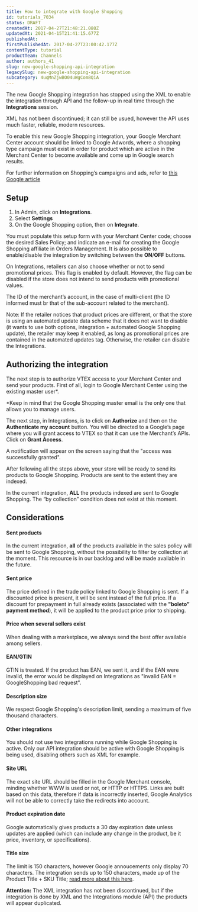```yaml
---
title: How to integrate with Google Shopping
id: tutorials_7034
status: DRAFT
createdAt: 2017-04-27T21:48:21.080Z
updatedAt: 2021-04-15T21:41:15.677Z
publishedAt: 
firstPublishedAt: 2017-04-27T23:00:42.177Z
contentType: tutorial
productTeam: Channels
author: authors_41
slug: new-google-shopping-api-integration
legacySlug: new-google-shopping-api-integration
subcategory: 4uqMnZjwBO04uWgCom8QiA
---
```


The new Google Shopping integration has stopped using the XML to enable the integration through API and the follow-up in real time through the __Integrations__ session.

XML has not been discontinued; it can still be usued, however the API uses much faster, reliable, modern resources.

To enable this new Google Shopping integration, your Google Merchant Center account should be linked to Google Adwords, where a shopping type campaign must exist in order for product which are active in the Merchant Center to become available and come up in Google search results.

For further information on Shopping’s campaigns and ads, refer to [this Google article](https://support.google.com/google-ads/answer/2454022?co=ADWORDS.IsAWNCustomer%3Dfalse&hl=en)

## Setup

1. In Admin, click on __Integrations__.
2. Select __Settings__
3. On the Google Shopping option, then on __Integrate__. 

You must populate this setup form with your Merchant Center code; choose the desired Sales Policy; and indicate an e-mail for creating the Google Shopping affiliate in Orders Management. It is also possible to enable/disable the integration by switching between the **ON**/**OFF** buttons. 

On Integrations, retailers can also choose whether or not to send promotional prices.  This flag is enabled by default. However, the flag can be disabled if the store does not intend to send products with promotional values.  

The ID of the merchant’s account, in the case of multi-client (the ID informed must br that of the sub-account related to the merchant).

Note: If the retailer notices that product prices are different, or that the store is using an automated update data scheme that it does not want to disable (it wants to use both options, integration + automated Google Shopping update), the retailer may keep it enabled, as long as promotional prices are contained in the automated updates tag.  Otherwise, the retailer can disable the Integrations. 

## Authorizing the integration

The next step is to authorize VTEX access to your Merchant Center and send your products. First of all, login to Google Merchant Center using the existing master user\*.

\*Keep in mind that the Google Shopping master email is the only one that allows you to manage users.

The next step, in Integrations, is to click on **Authorize** and then on the **Authenticate my account** button. You will be directed to a Google’s page where you will grant access to VTEX so that it can use the Merchant’s APIs. Click on **Grant Access**.

A notification will appear on the screen saying that the "access was successfully granted". 

After following all the steps above, your store will be ready to send its products to Google Shopping. Products are sent to the extent they are indexed.

In the current integration, **ALL** the products indexed are sent to Google Shopping. The “by collection” condition does not exist at this moment. 

## Considerations

#### Sent products
In the current integration, **all** of the products available in the sales policy will be sent to Google Shopping, without the possibility to filter by collection at the moment. This resource is in our backlog and will be made available in the future.

#### Sent price
The price defined in the trade policy linked to Google Shopping is sent. If a discounted price is present, it will be sent instead of the full price. If a discount for prepayment in full already exists (associated with the **"boleto” payment method**), it will be applied to the product price prior to shipping.

#### Price when several sellers exist
When dealing with a marketplace, we always send the best offer available among sellers.

#### EAN/GTIN
GTIN is treated. If the product has EAN, we sent it, and if the EAN were invalid, the error would be displayed on Integrations as "invalid EAN = GoogleShopping bad request".

#### Description size
We respect Google Shopping's description limit, sending a maximum of five thousand characters.

#### Other integrations
You should not use two integrations running while Google Shopping is active. Only our API integration should be active with Google Shopping is being used, disabling others such as XML for example.

#### Site URL
The exact site URL should be filled in the Google Merchant console, minding whether WWW is used or not, or HTTP or HTTPS. Links are built based on this data, therefore if data is incorrectly inserted, Google Analytics will not be able to correctly take the redirects into account.

#### Product expiration date
Google automatically gives products a 30 day expiration date unless updates are applied (which can include any change in the product, be it price, inventory, or specifications).

#### Title size
The limit is 150 characters, however Google annoucements only display 70 characters. The integration sends up to 150 characters, made up of the Product Title + SKU Title; [read more about this here](https://support.google.com/merchants/answer/6098378?hl=en).

<div class="alert alert-warning">
<strong>Attention:</strong> The XML integration has not been discontinued, but if the integration is done by XML and the Integrations module (API) the products will appear duplicated.
</div>


